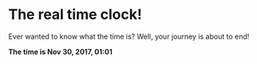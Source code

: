 # The real time clock!

Ever wanted to know what the time is? Well, your journey is about to end!

**The time is Nov 30, 2017, 01:01**